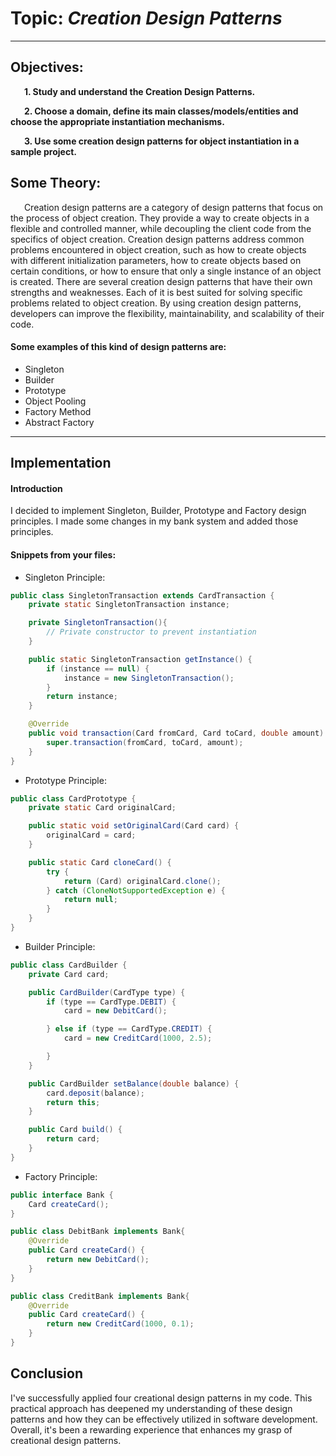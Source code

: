 # Topic: *Creation Design Patterns*

---

## Objectives:
&ensp; &ensp; __1. Study and understand the Creation Design Patterns.__

&ensp; &ensp; __2. Choose a domain, define its main classes/models/entities and choose the appropriate instantiation mechanisms.__

&ensp; &ensp; __3. Use some creation design patterns for object instantiation in a sample project.__

## Some Theory:
&ensp; &ensp; Creation design patterns are a category of design patterns that focus on the process of object creation.
They provide a way to create objects in a flexible and controlled manner, while decoupling the client code from the
specifics of object creation. Creation design patterns address common problems encountered in object creation, such as
how to create objects with different initialization parameters, how to create objects based on certain conditions, or how
to ensure that only a single instance of an object is created. There are several creation design patterns that have their 
own strengths and weaknesses. Each of it is best suited for solving specific problems related to object creation. By using
creation design patterns, developers can improve the flexibility, maintainability, and scalability of their code.

#### Some examples of this kind of design patterns are:

* Singleton
* Builder
* Prototype
* Object Pooling
* Factory Method
* Abstract Factory

---

## Implementation

#### Introduction

I decided to implement Singleton, Builder, Prototype and Factory design principles.
I made some changes in my bank system and added those principles.

#### Snippets from your files:

* Singleton Principle:

```java
public class SingletonTransaction extends CardTransaction {
    private static SingletonTransaction instance;

    private SingletonTransaction(){
        // Private constructor to prevent instantiation
    }

    public static SingletonTransaction getInstance() {
        if (instance == null) {
            instance = new SingletonTransaction();
        }
        return instance;
    }

    @Override
    public void transaction(Card fromCard, Card toCard, double amount) {
        super.transaction(fromCard, toCard, amount);
    }
}
```
* Prototype Principle:

```java
public class CardPrototype {
    private static Card originalCard;

    public static void setOriginalCard(Card card) {
        originalCard = card;
    }

    public static Card cloneCard() {
        try {
            return (Card) originalCard.clone();
        } catch (CloneNotSupportedException e) {
            return null;
        }
    }
}
```
* Builder Principle:

```java
public class CardBuilder {
    private Card card;

    public CardBuilder(CardType type) {
        if (type == CardType.DEBIT) {
            card = new DebitCard();

        } else if (type == CardType.CREDIT) {
            card = new CreditCard(1000, 2.5);

        }
    }

    public CardBuilder setBalance(double balance) {
        card.deposit(balance);
        return this;
    }

    public Card build() {
        return card;
    }
}
```
* Factory Principle:

```java
public interface Bank {
    Card createCard();
}

public class DebitBank implements Bank{
    @Override
    public Card createCard() {
        return new DebitCard();
    }
}

public class CreditBank implements Bank{
    @Override
    public Card createCard() {
        return new CreditCard(1000, 0.1);
    }
}
```

## Conclusion

I've successfully applied four creational design patterns in my code. This practical approach has deepened my understanding
of these design patterns and how they can be effectively utilized in software development. Overall, it's been a rewarding
experience that enhances my grasp of creational design patterns.